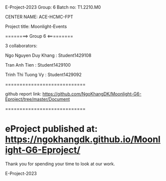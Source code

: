 E-Project-2023
Group: 6
Batch no: T1.2210.M0

CENTER NAME: ACE-HCMC-FPT

Project title: Moonlight-Events

========> Group 6 <=========

3 collaborators:

 Ngo Nguyen Duy Khang	  :         Student1429108
 
 Tran Anh Tien            :	        Student1429100
 
 Trinh Thi Tuong Vy       :	        Student1429092
 
============================

github report link: https://github.com/NgoKhangDK/Moonlight-G6-Eproject/tree/master/Document

============================

eProject published at: https://ngokhangdk.github.io/Moonlight-G6-Eproject/
============================

Thank you for spending your time to look at our work.

E-Project-2023

